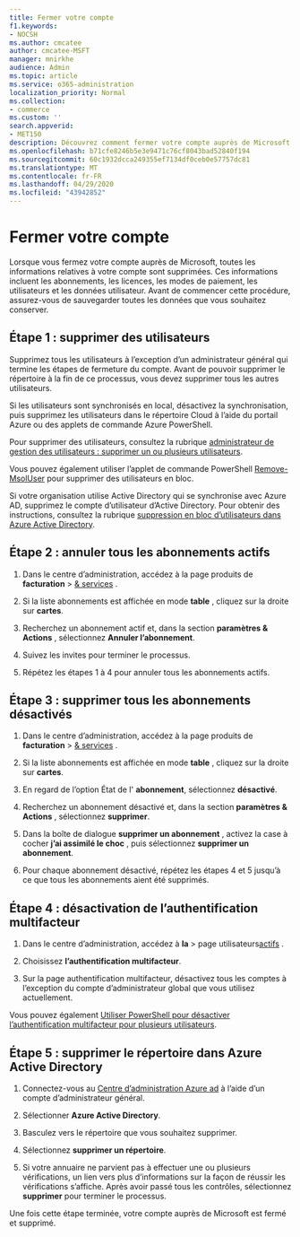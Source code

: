 ```yaml
---
title: Fermer votre compte
f1.keywords:
- NOCSH
ms.author: cmcatee
author: cmcatee-MSFT
manager: mnirkhe
audience: Admin
ms.topic: article
ms.service: o365-administration
localization_priority: Normal
ms.collection:
- commerce
ms.custom: ''
search.appverid:
- MET150
description: Découvrez comment fermer votre compte auprès de Microsoft.
ms.openlocfilehash: b71cfe8246b5e3e9471c76cf8043bad52840f194
ms.sourcegitcommit: 60c1932dcca249355ef7134df0ceb0e57757dc81
ms.translationtype: MT
ms.contentlocale: fr-FR
ms.lasthandoff: 04/29/2020
ms.locfileid: "43942852"
---
```

# <a name="close-your-account"></a>Fermer votre compte

Lorsque vous fermez votre compte auprès de Microsoft, toutes les informations relatives à votre compte sont supprimées. Ces informations incluent les abonnements, les licences, les modes de paiement, les utilisateurs et les données utilisateur. Avant de commencer cette procédure, assurez-vous de sauvegarder toutes les données que vous souhaitez conserver.

## <a name="step-1-delete-users"></a>Étape 1 : supprimer des utilisateurs

Supprimez tous les utilisateurs à l’exception d’un administrateur général qui termine les étapes de fermeture du compte. Avant de pouvoir supprimer le répertoire à la fin de ce processus, vous devez supprimer tous les autres utilisateurs.

Si les utilisateurs sont synchronisés en local, désactivez la synchronisation, puis supprimez les utilisateurs dans le répertoire Cloud à l’aide du portail Azure ou des applets de commande Azure PowerShell.

Pour supprimer des utilisateurs, consultez la rubrique <a href="https://docs.microsoft.com/office365/admin/add-users/delete-a-user?view=o365-worldwide#user-management-admin-delete-one-or-more-users-from-office-365">administrateur de gestion des utilisateurs : supprimer un ou plusieurs utilisateurs</a>.

Vous pouvez également utiliser l’applet de commande PowerShell <a href="https://go.microsoft.com/fwlink/?linkid=842230">Remove-MsolUser</a> pour supprimer des utilisateurs en bloc.

Si votre organisation utilise Active Directory qui se synchronise avec Azure AD, supprimez le compte d’utilisateur d’Active Directory. Pour obtenir des instructions, consultez la rubrique <a href="https://docs.microsoft.com/azure/active-directory/users-groups-roles/users-bulk-delete">suppression en bloc d’utilisateurs dans Azure Active Directory</a>.

## <a name="step-2-cancel-all-active-subscriptions"></a>Étape 2 : annuler tous les abonnements actifs

1. Dans le centre d’administration, accédez à la page produits de **facturation** > <a href="https://go.microsoft.com/fwlink/p/?linkid=842054" target="_blank">& services</a> .

2. Si la liste abonnements est affichée en mode **table** , cliquez sur la droite sur **cartes**.

3. Recherchez un abonnement actif et, dans la section **paramètres & Actions** , sélectionnez **Annuler l’abonnement**.

4. Suivez les invites pour terminer le processus.

5. Répétez les étapes 1 à 4 pour annuler tous les abonnements actifs.

## <a name="step-3-delete-all-disabled-subscriptions"></a>Étape 3 : supprimer tous les abonnements désactivés

1. Dans le centre d’administration, accédez à la page produits de **facturation** > <a href="https://go.microsoft.com/fwlink/p/?linkid=842054" target="_blank">& services</a> .

2. Si la liste abonnements est affichée en mode **table** , cliquez sur la droite sur **cartes**.

3. En regard de l’option État de l' **abonnement**, sélectionnez **désactivé**.

4. Recherchez un abonnement désactivé et, dans la section **paramètres & Actions** , sélectionnez **supprimer**.

5. Dans la boîte de dialogue **supprimer un abonnement** , activez la case à cocher **j’ai assimilé le choc** , puis sélectionnez **supprimer un abonnement**.

6. Pour chaque abonnement désactivé, répétez les étapes 4 et 5 jusqu’à ce que tous les abonnements aient été supprimés.

## <a name="step-4-disable-multi-factor-authentication"></a>Étape 4 : désactivation de l’authentification multifacteur

1. Dans le centre d’administration, accédez à **la** > page utilisateurs<a href="https://go.microsoft.com/fwlink/p/?linkid=834822" target="_blank">actifs</a> .

2. Choisissez **l’authentification multifacteur**.

3. Sur la page authentification multifacteur, désactivez tous les comptes à l’exception du compte d’administrateur global que vous utilisez actuellement.

Vous pouvez également <a href="https://docs.microsoft.com/azure/active-directory/authentication/howto-mfa-userstates#change-state-using-powershell">Utiliser PowerShell pour désactiver l’authentification multifacteur pour plusieurs utilisateurs</a>.

## <a name="step-5-delete-the-directory-in-azure-active-directory"></a>Étape 5 : supprimer le répertoire dans Azure Active Directory

1. Connectez-vous au <a href="https://aad.portal.azure.com/" target="_blank">Centre d’administration Azure ad</a> à l’aide d’un compte d’administrateur général.

2. Sélectionner **Azure Active Directory**.

3. Basculez vers le répertoire que vous souhaitez supprimer.

4. Sélectionnez **supprimer un répertoire**.

5. Si votre annuaire ne parvient pas à effectuer une ou plusieurs vérifications, un lien vers plus d’informations sur la façon de réussir les vérifications s’affiche. Après avoir passé tous les contrôles, sélectionnez **supprimer** pour terminer le processus.

Une fois cette étape terminée, votre compte auprès de Microsoft est fermé et supprimé.
